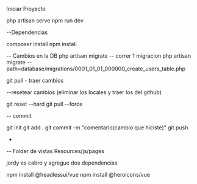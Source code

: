 Iniciar Proyecto

php artisan serve
npm run dev


--Dependencias

composer install
npm install


--
Cambios en la DB
php artisan migrate
 -- correr 1 migracion 
 php artisan migrate --path=database/migrations/0001_01_01_000000_create_users_table.php

git pull - traer cambios


--resetear cambios (eliminar los locales y traer los del github)

git reset --hard
git pull --force


-- commit

git init 
git add .
git commit -m "comentario(cambio que hiciste)"
git push

-

-- Folder de vistas
Resources/js/pages

jordy es cabro y agregue dos dependencias

npm install @headlessui/vue
npm install @heroicons/vue